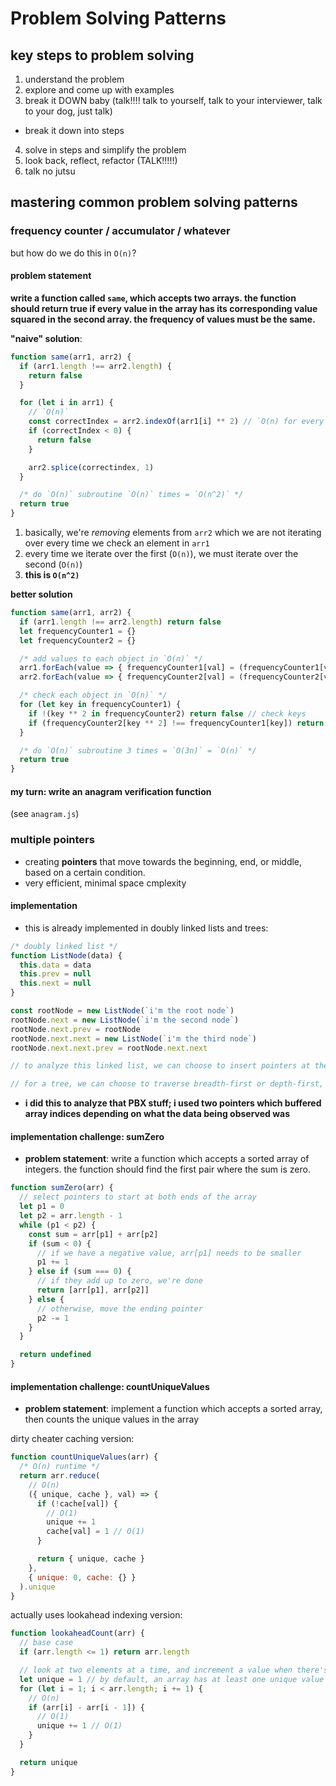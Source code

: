 # Problem Solving Patterns

## key steps to problem solving

1. understand the problem
2. explore and come up with examples
3. break it DOWN baby (talk!!!! talk to yourself, talk to your interviewer, talk to your dog, just talk)

- break it down into steps

4. solve in steps and simplify the problem
5. look back, reflect, refactor (TALK!!!!!)
6. talk no jutsu

## mastering common problem solving patterns

### frequency counter / accumulator / whatever

but how do we do this in `O(n)`?

#### problem statement

**write a function called `same`, which accepts two arrays. the function should return true if every value in the array has its corresponding value squared in the second array. the frequency of values must be the same.**

**"naive" solution**:

```js
function same(arr1, arr2) {
  if (arr1.length !== arr2.length) {
    return false
  }

  for (let i in arr1) {
    // `O(n)`
    const correctIndex = arr2.indexOf(arr1[i] ** 2) // `O(n) for every O(n)`
    if (correctIndex < 0) {
      return false
    }

    arr2.splice(correctindex, 1)
  }

  /* do `O(n)` subroutine `O(n)` times = `O(n^2)` */
  return true
}
```

1. basically, we're _removing_ elements from `arr2` which we are not iterating over every time we check an element in `arr1`
2. every time we iterate over the first (`O(n)`), we must iterate over the second (`O(n)`)
3. **this is `O(n^2)`**

**better solution**

```js
function same(arr1, arr2) {
  if (arr1.length !== arr2.length) return false
  let frequencyCounter1 = {}
  let frequencyCounter2 = {}

  /* add values to each object in `O(n)` */
  arr1.forEach(value => { frequencyCounter1[val] = (frequencyCounter1[val] || 0)+ 1})
  arr2.forEach(value => { frequencyCounter2[val] = (frequencyCounter2[val] || 0)+ 2})

  /* check each object in `O(n)` */
  for (let key in frequencyCounter1) {
    if !(key ** 2 in frequencyCounter2) return false // check keys
    if (frequencyCounter2[key ** 2] !== frequencyCounter1[key]) return false // check values
  }

  /* do `O(n)` subroutine 3 times = `O(3n)` = `O(n)` */
  return true
}
```

#### my turn: write an anagram verification function

(see `anagram.js`)

### multiple pointers

- creating **pointers** that move towards the beginning, end, or middle, based on a certain condition.
- very efficient, minimal space cmplexity

#### implementation

- this is already implemented in doubly linked lists and trees:

```js
/* doubly linked list */
function ListNode(data) {
  this.data = data
  this.prev = null
  this.next = null
}

const rootNode = new ListNode(`i'm the root node`)
rootNode.next = new ListNode(`i'm the second node`)
rootNode.next.prev = rootNode
rootNode.next.next = new ListNode(`i'm the third node`)
rootNode.next.next.prev = rootNode.next.next

// to analyze this linked list, we can choose to insert pointers at the beginning (head) and end (tail) of the list, then move inwards.

// for a tree, we can choose to traverse breadth-first or depth-first, etc.
```

- **i did this to analyze that PBX stuff; i used two pointers which buffered array indices depending on what the data being observed was**

#### implementation challenge: sumZero

- **problem statement**: write a function which accepts a sorted array of integers. the function should find the first pair where the sum is zero.

```js
function sumZero(arr) {
  // select pointers to start at both ends of the array
  let p1 = 0
  let p2 = arr.length - 1
  while (p1 < p2) {
    const sum = arr[p1] + arr[p2]
    if (sum < 0) {
      // if we have a negative value, arr[p1] needs to be smaller
      p1 += 1
    } else if (sum === 0) {
      // if they add up to zero, we're done
      return [arr[p1], arr[p2]]
    } else {
      // otherwise, move the ending pointer
      p2 -= 1
    }
  }

  return undefined
}
```

#### implementation challenge: countUniqueValues

- **problem statement**: implement a function which accepts a sorted array, then counts the unique values in the array

dirty cheater caching version:

```js
function countUniqueValues(arr) {
  /* O(n) runtime */
  return arr.reduce(
    // O(n)
    ({ unique, cache }, val) => {
      if (!cache[val]) {
        // O(1)
        unique += 1
        cache[val] = 1 // O(1)
      }

      return { unique, cache }
    },
    { unique: 0, cache: {} }
  ).unique
}
```

actually uses lookahead indexing version:

```js
function lookaheadCount(arr) {
  // base case
  if (arr.length <= 1) return arr.length

  // look at two elements at a time, and increment a value when there's a difference
  let unique = 1 // by default, an array has at least one unique value
  for (let i = 1; i < arr.length; i += 1) {
    // O(n)
    if (arr[i] - arr[i - 1]) {
      // O(1)
      unique += 1 // O(1)
    }
  }

  return unique
}
```

